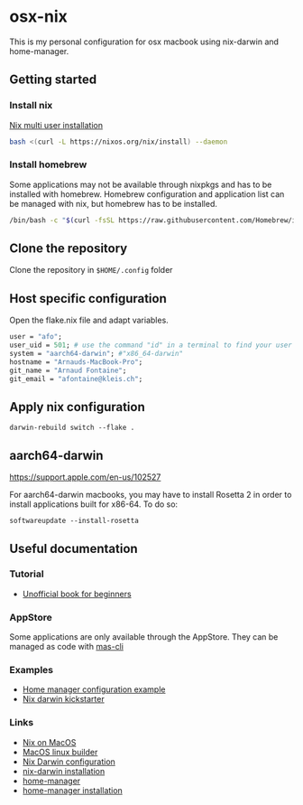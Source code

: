 # osx-nix

This is my personal configuration for osx macbook using nix-darwin and home-manager.

## Getting started 

### Install nix

[Nix multi user installation](https://nix.dev/manual/nix/2.24/installation/installing-binary#multi-user-installation)

```zsh
bash <(curl -L https://nixos.org/nix/install) --daemon
```

### Install homebrew

Some applications may not be available through nixpkgs and has to be installed with homebrew. 
Homebrew configuration and application list can be managed with nix, but homebrew has to be installed. 

```zsh
/bin/bash -c "$(curl -fsSL https://raw.githubusercontent.com/Homebrew/install/HEAD/install.sh)"
```

## Clone the repository

Clone the repository in `$HOME/.config` folder

## Host specific configuration

Open the flake.nix file and adapt variables.

```nix
user = "afo";
user_uid = 501; # use the command "id" in a terminal to find your user uid.
system = "aarch64-darwin"; #"x86_64-darwin"
hostname = "Arnauds-MacBook-Pro"; 
git_name = "Arnaud Fontaine";
git_email = "afontaine@kleis.ch";
```

## Apply nix configuration

```
darwin-rebuild switch --flake .
```

## aarch64-darwin

https://support.apple.com/en-us/102527

For aarch64-darwin macbooks, you may have to install Rosetta 2 in order to install applications
built for x86-64. To do so:

```
softwareupdate --install-rosetta
```

## Useful documentation

### Tutorial

- [Unofficial book for beginners](https://nixos-and-flakes.thiscute.world/)

### AppStore

Some applications are only available through the AppStore. 
They can be managed as code with [mas-cli](https://github.com/mas-cli/mas) 

### Examples 

- [Home manager configuration example](https://github.com/phlmn/nix-darwin-config/tree/main/config/home-manager)
- [Nix darwin kickstarter](https://github.com/ryan4yin/nix-darwin-kickstarter/)

### Links

- [Nix on MacOS](https://nixcademy.com/posts/nix-on-macos/)
- [MacOS linux builder](https://nixcademy.com/posts/macos-linux-builder/)
- [Nix Darwin configuration](https://daiderd.com/nix-darwin/manual/index.html)
- [nix-darwin installation](https://github.com/LnL7/nix-darwin/blob/master/README.md#step-2-installing-nix-darwin)
- [home-manager](https://github.com/nix-community/home-manager)
- [home-manager installation](https://nix-community.github.io/home-manager/index.xhtml#sec-install-nix-darwin-module)
